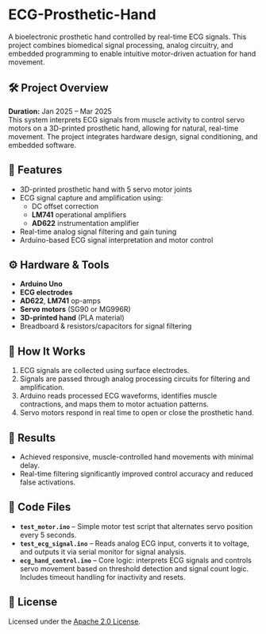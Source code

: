 # ECG-Prosthetic-Hand

A bioelectronic prosthetic hand controlled by real-time ECG signals. This project combines biomedical signal processing, analog circuitry, and embedded programming to enable intuitive motor-driven actuation for hand movement.

## 🛠️ Project Overview

**Duration:** Jan 2025 – Mar 2025  
This system interprets ECG signals from muscle activity to control servo motors on a 3D-printed prosthetic hand, allowing for natural, real-time movement. The project integrates hardware design, signal conditioning, and embedded software.

## 🔧 Features

- 3D-printed prosthetic hand with 5 servo motor joints
- ECG signal capture and amplification using:
  - DC offset correction
  - **LM741** operational amplifiers
  - **AD622** instrumentation amplifier
- Real-time analog signal filtering and gain tuning
- Arduino-based ECG signal interpretation and motor control

## ⚙️ Hardware & Tools

- **Arduino Uno**
- **ECG electrodes**
- **AD622**, **LM741** op-amps
- **Servo motors** (SG90 or MG996R)
- **3D-printed hand** (PLA material)
- Breadboard & resistors/capacitors for signal filtering

## 🧠 How It Works

1. ECG signals are collected using surface electrodes.
2. Signals are passed through analog processing circuits for filtering and amplification.
3. Arduino reads processed ECG waveforms, identifies muscle contractions, and maps them to motor actuation patterns.
4. Servo motors respond in real time to open or close the prosthetic hand.

## 🧪 Results

- Achieved responsive, muscle-controlled hand movements with minimal delay.
- Real-time filtering significantly improved control accuracy and reduced false activations.

## 🧠 Code Files

- **`test_motor.ino`** – Simple motor test script that alternates servo position every 5 seconds.
- **`test_ecg_signal.ino`** – Reads analog ECG input, converts it to voltage, and outputs it via serial monitor for signal analysis.
- **`ecg_hand_control.ino`** – Core logic: interprets ECG signals and controls servo movement based on threshold detection and signal count logic. Includes timeout handling for inactivity and resets.

## 📃 License

Licensed under the [Apache 2.0 License](./LICENSE).
